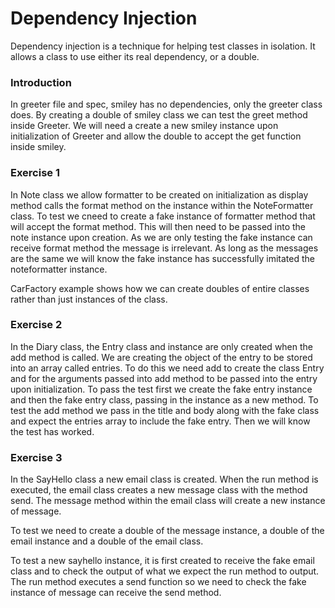 # Dependency Injection

Dependency injection is a technique for helping test classes in isolation. It allows a class to use either its real dependency, or a double.

### Introduction

In greeter file and spec, smiley has no dependencies, only the greeter class does. By creating a double of smiley class we can test the greet method inside Greeter.
 We will need a create a new smiley instance upon initialization of Greeter and allow the double to accept the get function inside smiley.

 ### Exercise 1

 In Note class we allow formatter to be created on initialization as display method calls the format method on the instance within the NoteFormatter class.
To test we cneed to create a fake instance of formatter method that will accept the format method. This will then need to be passed into the note instance upon creation.
As we are only testing the fake instance can receive format method the message is irrelevant. As long as the messages are the same we will know the fake instance has successfully imitated the noteformatter instance.


CarFactory example shows how we can create doubles of entire classes rather than just instances of the class.

### Exercise 2

In the Diary class, the Entry class and instance are only created when the add method is called. We are creating the object of the entry to be stored into an array called entries. To do this we need add to create the class Entry and for the arguments passed into add method to be passed into the entry upon initialization.
To pass the test first we create the fake entry instance and then the fake entry class, passing in the instance as a new method.
To test the add method we pass in the title and body along with the fake class and expect the entries array to include the fake entry. Then we will know the test has worked.

### Exercise 3

In the SayHello class a new email class is created. When the run method is executed, the email class creates a new message class with the method send. The message method within the email class will create a new instance of message.

To test we need to create a double of the message instance, a double of the email instance and a double of the email class.

To test a new sayhello instance, it is first created to receive the fake email class and to check the output of what we expect the run method to output. The run method executes a send function so we need to check the fake instance of message can receive the send method.


